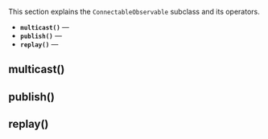 This section explains the `ConnectableObservable` subclass and its operators.

* **`multicast()`** — 
* **`publish()`** — 
* **`replay()`** — 

## multicast()
####

## publish()
####

## replay()
####

